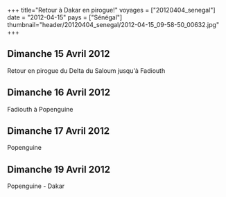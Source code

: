 +++
title="Retour à Dakar en pirogue!"
voyages = ["20120404_senegal"]
date = "2012-04-15"
pays = ["Sénégal"]
thumbnail="header/20120404_senegal/2012-04-15_09-58-50_00632.jpg"
+++

## Dimanche 15 Avril 2012

Retour en pirogue du Delta du Saloum jusqu'à Fadiouth

## Dimanche 16 Avril 2012

Fadiouth à Popenguine

## Dimanche 17 Avril 2012

Popenguine

## Dimanche 19 Avril 2012

Popenguine - Dakar
